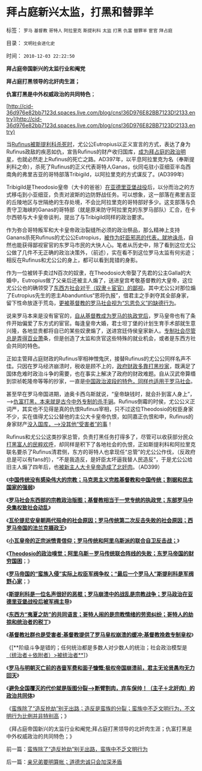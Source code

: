 # 拜占庭新兴太监，打黑和替罪羊

标签： `罗马` `基督教` `哥特人` `阿拉里克` `斯提利科` `太监` `打黑` `仇富` `替罪羊` `宦官` `拜占庭` 

目录： `文明社会进化史`

时间： `2010-12-03 22:22:50`

**拜占庭帝国新兴的太监行业和阉党**

**拜占庭打黑领导的北奸肉生涯；**

**仇富打黑是中外权威政治的共同特色**；

[http://cid-36d976e82bb7123d.spaces.live.com/blog/cns!36D976E82BB7123D!2133.entry](http://cid-36d976e82bb7123d.spaces.live.com/blog/cns!36D976E82BB7123D!2133.entry)

当[Rufinus被斯提利科杀死时](../../../2010/12/1/罗马崩溃中的战乱是宗教军阀战争.md)，尤公公Eutropius以正义宣言的方式，表达了身为Rufinus政敌的疾恶如仇，宣告Rufinus的财产收归国库，[成为拜占庭的政治明星](../../../2010/2/23/当明星搏出名有啥好处.md)，也就必然走上Rufinus的死亡之路。AD397年，以平息阿拉里克为名（奉斯提利科之命），杀死了Rufinus的正义代表哥特人Ganas，伙同屯驻小亚细亚半岛西南角的弗里吉亚的哥特部落Tribigild，以阿拉里克的方式谋反了。(AD399年)

Tribigild是Theodosio皇帝（大卡的爸爸）[在亚德里亚堡战役](../../../2010/11/22/亚德里亚堡战役罗马野战军被哥特骑兵伏击.md)后，以分而治之的方式移屯到小亚细亚，负责对波斯的边防野战任务。可以想象，这一部落在弗里吉亚的丘陵地区与世隔绝的生存处境，不会比阿拉里克的哥特部好多少。这支部落与负责守卫海峡的Ganas的哥特部（就是原来防守阿拉里克的东罗马部队）汇合，在卡尔西顿与大卡皇帝谈判，提出了与Tribigild同样的政治要求。

作为弥合哥特叛军和大卡皇帝政治裂缝所必须的政治祭品，那么精神上支持Ganans杀死Rufinus的尤公公Eutropius，[被作为奸臣邪恶的代表，就地诛杀](../../../2009/3/25/中国式诡辩：道德祭坛上忠君的义务.md)，自然也能获得鄙视宦官的东罗马市民的大快人心。笔者从历史中，除了看到这位尤公公做了几件不无正确的政治决策外，（前述），实在看不到这位罗马太监有何劣迹；相反在Rufinus和尤公公的身上，都可以看到晁错的身影。

作为一位被转手卖过N百次的奴隶，在Theodosio大帝娶了先君的公主Galla的大婚中，Eutropius做了父亲后还被主人煽了，送进皇宫考敬基督教的大皇帝，这位尤公公也的确领受了[东西方社会对于（奴隶＋宦官）的鄙视](../../../2010/5/26/类种姓社会是非人权社会的最广泛的社会形态.md)。其中尤公公对那位煽了Eutropius先生的恩主Abanduntius“恩将仇报”，借君主之手剥夺其全部身家，留下性命放逐于荒岛，[更被基督教的罗马社会视为“忘恩负义”的缺德行为](../../../2010/9/4/政治斗争的残酷与帝国集权成正比.md)。

说来罗马本来是没有宦官的，[自从基督教成为罗马的执政党后](../../../2010/11/21/政教合一的罗马无法重新统一.md)，罗马皇帝也有了条件开始偏爱了东方式的宦官。每逢皇帝大婚，君士坦丁堡的计划生育手术部就生意兴隆，各地显贵都将自已的某些奴隶煽了，送进宫廷侍侯皇家新人。[专制社会尽管总是弄得百业萧](../../../2010/4/29/独立消费者的消失消除了自由职业的可能性.md)条，但是创造了太监和贪官这些特殊的就业机会，或者是东西方社会共同的特色。

正如主管拜占庭财政的Rufinus宰相神憎鬼厌，接替Rufinus的尤公公同样名声不佳。只因在罗马经济崩溃时，税收是顾不上的，[政府财政多靠打黑抄家](../../../2010/10/4/黑社会和黑社会行为和打黑的本质.md)，既满足了国体危难时政治斗争的需要，也在事实上解决了政府的财政难题。自从汉武帝算缗到崇祯乾隆帝等等的抄家，一直是[中国政治波段的特色，同样也适用于罗马社会](../../../2010/5/7/罗马社会只少了人权仅多了奴隶.md)。

甚至早在罗马帝国进期，迪奥卡西乌斯就说，“皇帝缺钱时，就会扑到富人身上”，——>[仇富打黑，本来就是古今中外专制的杀手锏](../../../2009/10/13/两千年社稷延寿之九字真言.md)。Rufinus倒霉的时侯，尤公公义正词严，其实也不见得是真的仇恨Rufinus宰相，只不过这位Theodosio的权臣身家不少，实在值得尤公公替他的主公大卡皇帝仇恨，如同嘉正仇恨和申，Rufinus的身家财产[没入国库，——>没其他“受害者”的事](http://hi.baidu.com/darthchn/blog/item/5d69703c59ef96c89f3d62f5.html)！

Rufinus和尤公公这类抄家总管，负责打黑任务打得多了，尽管可以收获部分民众[打黑富人的民粹欢呼](../../../2010/10/11/五四皮之不存毛将安附.md)，却同样是积下了各地社会的仇恨，正如斯提利科和阿拉里克联名要杀了Rufinus清君侧，东方的哥特人也拿现任“总管”的尤公公作伐，（反政府总是可以有fans的），“不是我造反，是奸臣太坏逼我替人民造反”，于是尤公公给旧主人煽了四年后，也[被新主人大卡皇帝造成了北奸肉](../../../2009/6/29/光头党打手小心荣升天国北王讳昌辉尊位.md)。（AD399）

《[**中国传统没有感染伟大的宗教；马克思主义完胜基督教和中国传统；割据和民主国家的强弱**](../../../2010/11/27/为什么中国传统没有感染伟大的宗教？.md)》

《[**罗马社会东西部的宗教政治版图；基督教相当于一党专统的执政党；东部罗马中央集权致社会动乱**](../../../2010/11/28/基督教相当于罗马帝国的执政党.md)》

《[**瓦伦提尼安皇朝两代殒命的社会原因；罗马传统第二次反击失败的社会原因；西罗马帝国的法兰克摄政王**](../../../2010/11/28/罗马传统元首政治的失败；法兰克摄政王.md)》

《[**小瓦皇帝的正宗派愤青信仰；罗马传统和阿里乌斯派的联合自卫反击战；**](../../../2010/11/28/轻量级菜鸟和重量级冠军的剑术决斗.md)》

《[**Theodosio的政治嗅觉；阿里乌斯－罗马传统联合阵线的失败；东罗马帝国的财穷国困**](../../../2010/11/28/阿里乌斯－罗马传统联合阵线的失败.md)；》

《[**罗马帝国的“蛮族入侵”实际上权臣军阀争权；“最后一个罗马人”斯提利科是军阀野心家**](../../../2010/12/1/“蛮族入侵”实际上少数民族的权臣军阀争权.md)；》

《[**斯提利科是一位名声很好的恶棍；罗马崩溃中的战乱是宗教战争；罗马政治在亚德里亚堡战役后被军阀主导**](../../../2010/12/1/罗马崩溃中的战乱是宗教军阀战争.md)》

《[**东西方“夷夏之防”的共同语言；哥特人闹的是宗教情绪的劳资纠纷；哥特人的劫掠和统治者的税丁**](../../../2010/12/1/东西方“夷夏之防”的共同语言.md)》

《[**基督教社群也是受害者;基督教提供了罗马皇权崩溃的缓冲;基督教挽救专制皇权**](../../../2010/12/2/基督教牺牲罗马挽救皇权.md)》

《[**阶级斗争是错的；任何统治都是多数人对少数人的统治；社会政治模型是[（统治者＋依附者）>被统治者**](../../../2010/12/2/马克思阶级斗争观点和社会政治模型.md)]》

《[**罗马与明朝灭亡前的吝啬军费和面子慷慨;极权帝国崩溃前，君主无论贤愚均无力回天**](../../../2010/12/2/罗马明朝灭亡前吝啬的军费和慷慨的面子.md)》

《[**避免全国覆灭的代价就是版图分裂——>断臂割肉，弃车保帅！（主子＋北奸肉）的政治共同体**](../../../2010/12/3/帝国兴亡动物有责，罗马皇帝走狗的本职工作.md)》

《[蛮族除了“造反抢劫”别无出路；造反是蛮族的分裂；蛮族中不乏文明行为，不文明行为比例并非特别高](../../../2010/12/3/蛮族除了“造反抢劫”别无出路，蛮族中不乏文明行为.md)；》

《拜占庭帝国新兴的太监行业和阉党;拜占庭打黑领导的北奸肉生涯；仇富打黑是中外权威政治的共同特色；》



前一篇：[蛮族除了“造反抢劫”别无出路，蛮族中不乏文明行为](../../../2010/12/3/蛮族除了“造反抢劫”别无出路，蛮族中不乏文明行为.md)

后一篇：[亲兄弟要明算帐；道德忠诚只会加深矛盾](../../../2010/12/4/亲兄弟要明算帐；道德忠诚只会加深矛盾.md)